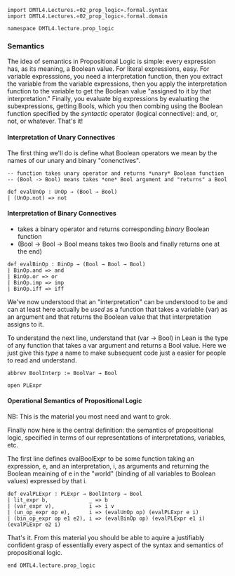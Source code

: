 ```lean
import DMTL4.Lectures.«02_prop_logic».formal.syntax
import DMTL4.Lectures.«02_prop_logic».formal.domain

namespace DMTL4.lecture.prop_logic
```

### Semantics

The idea of semantics in Propositional Logic is simple:
every expression has, as its meaning, a Boolean value.
For literal expressions, easy. For variable expresssions,
you need a interpretation function, then you extract the
variable from the variable expressions, then you apply
the interpretation function to the variable to get the
Boolean value "assigned to it by that interpretation."
Finally, you evaluate big expressions by evaluating the
subexpressions, getting Bools, which you then combing
using the Boolean function specified by the *syntactic*
operator (logical connective): and, or, not, or whatever.
That's it!

#### Interpretation of Unary Connectives

The first thing we'll do is define what Boolean operators
we mean by the names of our unary and binary "conenctives".

```lean
-- function takes unary operator and returns *unary* Boolean function
-- (Bool -> Bool) means takes *one* Bool argument and "returns" a Bool

def evalUnOp : UnOp → (Bool → Bool)
| (UnOp.not) => not
```


#### Interpretation of Binary Connectives

- takes a binary operator and returns corresponding *binary* Boolean function
- (Bool → Bool → Bool means takes two Bools and finally returns one at the end)

```lean
def evalBinOp : BinOp → (Bool → Bool → Bool)
| BinOp.and => and
| BinOp.or => or
| BinOp.imp => imp
| BinOp.iff => iff
```

We've now understood that an "interpretation" can be understood
to be and can at least here actually be *used* as a function that
takes a variable (var) as an argument and that returns the Boolean
value that that interpretation assigns to it.

To understand the next line, understand that (var → Bool) in Lean
is the type of any function that takes a var argument and returns a
Bool value. Here we just give this *type* a name to make subsequent
code just a easier for people to read and understand.

```lean
abbrev BoolInterp := BoolVar → Bool

open PLExpr
```

#### Operational Semantics of Propositional Logic

NB: This is the material you most need and want to grok.

Finally now here is the central definition: the semantics of
propositional logic, specified in terms of our representations
of interpretations, variables, etc.

The first line defines evalBoolExpr to be some function taking
an expression, e, and an interpretation, i, as arguments and
returning the Boolean meaining of e in the "world" (binding
of all variables to Boolean values) expressed by that i.

```lean
def evalPLExpr : PLExpr → BoolInterp → Bool
| lit_expr b,             _ => b
| (var_expr v),           i => i v
| (un_op_expr op e),      i => (evalUnOp op) (evalPLExpr e i)
| (bin_op_expr op e1 e2), i => (evalBinOp op) (evalPLExpr e1 i) (evalPLExpr e2 i)
```

That's it. From this material you should be able to aquire
a justifiably confident grasp of essentially every aspect
of the syntax and semantics of propositional logic.

```lean
end DMTL4.lecture.prop_logic
```

